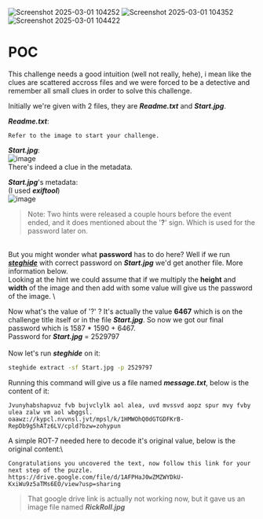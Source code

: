 ![Screenshot 2025-03-01 104252](https://github.com/user-attachments/assets/c67bcaf5-8890-4a76-83ab-e358c20715cf)
![Screenshot 2025-03-01 104352](https://github.com/user-attachments/assets/5a71bd1f-8783-4a55-877b-b63718b7f394)
![Screenshot 2025-03-01 104422](https://github.com/user-attachments/assets/1cd3fa8d-0343-409e-9d7d-03a8756e6644)


# POC
This challenge needs a good intuition (well not really, hehe), i mean like the clues are scattered accross files and we were forced to be a detective and remember all small clues in order to solve this challenge.


Initially we're given with 2 files, they are _**Readme.txt**_ and _**Start.jpg**_.

_**Readme.txt**_:
```text
Refer to the image to start your challenge.
```

_**Start.jpg**_: \
![image](https://github.com/user-attachments/assets/c11470f9-bbf9-463c-8587-d3a61756d545) \
There's indeed a clue in the metadata.

_**Start.jpg**_'s metadata: \
(I used _**exiftool**_) \
![image](https://github.com/user-attachments/assets/02cb3f3b-2d35-4e7c-be23-bd1c882c7b19)
> Note:
> Two hints were released a couple hours before the event ended, and it does mentioned about the '**?**' sign. Which is used for the password later on.

\
But you might wonder what **password** has to do here? Well if we run [**_steghide_**](https://steghide.sourceforge.net/) with correct password on **_Start.jpg_** we'd get another file. More information below. \
‎Looking at the hint we could assume that if we multiply the **height** and **width** of the image and then add with some value will give us the password of the image. \


Now what's the value of '?' ? It's actually the value **6467** which is on the challenge title itself or in the file _**Start.jpg**_. So now we got our final password which is 1587 * 1590 + 6467. \
Password for _**Start.jpg**_ = 2529797 \
\
Now let's run _**steghide**_ on it:
```bash
steghide extract -sf Start.jpg -p 2529797
```
Running this command will give us a file named _**message.txt**_, below is the content of it:
```text
Jvunyhabshapvuz fvb bujvclylk aol alea, uvd mvssvd aopz spur mvy fvby ulea zalw vm aol wbggsl.
oaawz://kypcl.nvvnsl.jvt/mpsl/k/1HMWOhQ0dGTGDFKrB-RepDb9g5hATz6LV/cpld?bzw=zohypun
```
A simple ROT-7 needed here to decode it's original value, below is the original content:\
```text
Congratulations you uncovered the text, now follow this link for your next step of the puzzle.
https://drive.google.com/file/d/1AFPHaJ0wZMZWYDkU-KxiWu9z5aTMs6EO/view?usp=sharing
```
>That google drive link is actually not working now, but it gave us an image file named **_RickRoll.jpg_**












